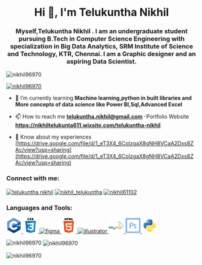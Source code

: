 <h1 align="center">Hi 👋, I'm Telukuntha Nikhil</h1>
<h3 align="center">Myself,Telukuntha Nikhil . I am an undergraduate student pursuing B.Tech in Computer Science Engineering with specialization in Big Data Analytics, SRM Institute of Science and Technology, KTR, Chennai. I am a Graphic designer and an aspiring Data Scientist.</h3>

<p align="left"> <img src="https://komarev.com/ghpvc/?username=nikhil96970&label=Profile%20views&color=0e75b6&style=flat" alt="nikhil96970" /> </p>

<p align="left"> <a href="https://github.com/ryo-ma/github-profile-trophy"><img src="https://github-profile-trophy.vercel.app/?username=nikhil96970" alt="nikhil96970" /></a> </p>

- 🌱 I’m currently learning **Machine learning,python in built libraries and More concepts of data science like Power BI,Sql,Advanced Excel**

- 📫 How to reach me **telukuntha.nikhil@gmail.com**
-Portfolio Website **https://nikhiltelukunta611.wixsite.com/telukuntha-nikhil**
- 📄 Know about my experiences [https://drive.google.com/file/d/1_eT3X4_6CoIzgaX8gNH8VCaA2Dxs8ZAc/view?usp=sharing](https://drive.google.com/file/d/1_eT3X4_6CoIzgaX8gNH8VCaA2Dxs8ZAc/view?usp=sharing)

<h3 align="left">Connect with me:</h3>
<p align="left">
<a href="https://linkedin.com/in/telukuntha nikhil" target="blank"><img align="center" src="https://raw.githubusercontent.com/rahuldkjain/github-profile-readme-generator/master/src/images/icons/Social/linked-in-alt.svg" alt="telukuntha nikhil" height="30" width="40" /></a>
<a href="https://instagram.com/nikhil_telukuntha" target="blank"><img align="center" src="https://raw.githubusercontent.com/rahuldkjain/github-profile-readme-generator/master/src/images/icons/Social/instagram.svg" alt="nikhil_telukuntha" height="30" width="40" /></a>
<a href="https://www.codechef.com/users/nikhil61102" target="blank"><img align="center" src="https://cdn.jsdelivr.net/npm/simple-icons@3.1.0/icons/codechef.svg" alt="nikhil61102" height="30" width="40" /></a>
</p>

<h3 align="left">Languages and Tools:</h3>
<p align="left"> <a href="https://www.w3schools.com/cpp/" target="_blank" rel="noreferrer"> <img src="https://raw.githubusercontent.com/devicons/devicon/master/icons/cplusplus/cplusplus-original.svg" alt="cplusplus" width="40" height="40"/> </a> <a href="https://www.w3schools.com/css/" target="_blank" rel="noreferrer"> <img src="https://raw.githubusercontent.com/devicons/devicon/master/icons/css3/css3-original-wordmark.svg" alt="css3" width="40" height="40"/> </a> <a href="https://www.figma.com/" target="_blank" rel="noreferrer"> <img src="https://www.vectorlogo.zone/logos/figma/figma-icon.svg" alt="figma" width="40" height="40"/> </a> <a href="https://www.w3.org/html/" target="_blank" rel="noreferrer"> <img src="https://raw.githubusercontent.com/devicons/devicon/master/icons/html5/html5-original-wordmark.svg" alt="html5" width="40" height="40"/> </a> <a href="https://www.adobe.com/in/products/illustrator.html" target="_blank" rel="noreferrer"> <img src="https://www.vectorlogo.zone/logos/adobe_illustrator/adobe_illustrator-icon.svg" alt="illustrator" width="40" height="40"/> </a> <a href="https://www.mysql.com/" target="_blank" rel="noreferrer"> <img src="https://raw.githubusercontent.com/devicons/devicon/master/icons/mysql/mysql-original-wordmark.svg" alt="mysql" width="40" height="40"/> </a> <a href="https://www.photoshop.com/en" target="_blank" rel="noreferrer"> <img src="https://raw.githubusercontent.com/devicons/devicon/master/icons/photoshop/photoshop-line.svg" alt="photoshop" width="40" height="40"/> </a> <a href="https://www.python.org" target="_blank" rel="noreferrer"> <img src="https://raw.githubusercontent.com/devicons/devicon/master/icons/python/python-original.svg" alt="python" width="40" height="40"/> </a> </p>

<p><img align="left" src="https://github-readme-stats.vercel.app/api/top-langs?username=nikhil96970&show_icons=true&locale=en&layout=compact" alt="nikhil96970" /></p>

<p>&nbsp;<img align="center" src="https://github-readme-stats.vercel.app/api?username=nikhil96970&show_icons=true&locale=en" alt="nikhil96970" /></p>

<p><img align="center" src="https://github-readme-streak-stats.herokuapp.com/?user=nikhil96970&" alt="nikhil96970" /></p>
